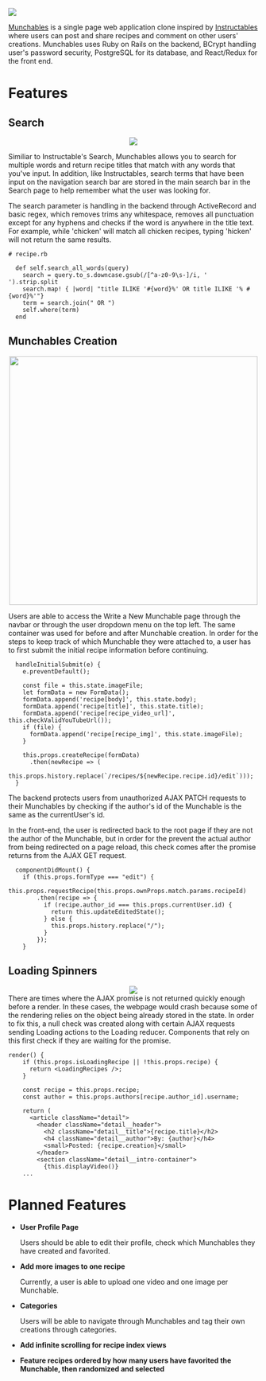 [<img src="https://i.imgur.com/ujt7Utj.png">](https://makemunchables.com)

[Munchables](https://makemunchables.com) is a single page web application clone inspired by [Instructables](https://www.instructables.com/) where users can post and share recipes and comment on other users' creations. Munchables uses Ruby on Rails on the backend, BCrypt handling user's password security, PostgreSQL for its database, and React/Redux for the front end. 


# Features
## Search
<div align="center">
  <img src="https://i.imgur.com/G5Yxn8f.gif">
</div>

Similiar to Instructable's Search, Munchables allows you to search for multiple words and return recipe titles that match with any words that you've input. In addition, like Instructables, search terms that have been input on the navigation search bar are stored in the main search bar in the Search page to help remember what the user was looking for.

The search parameter is handling in the backend through ActiveRecord and basic regex, which removes trims any whitespace, removes all punctuation except for any hyphens and checks if the word is anywhere in the title text. For example, while 'chicken' will match all chicken recipes, typing 'hicken' will not return the same results.


```
# recipe.rb

  def self.search_all_words(query)
    search = query.to_s.downcase.gsub(/[^a-z0-9\s-]/i, ' ').strip.split
    search.map! { |word| "title ILIKE '#{word}%' OR title ILIKE '% #{word}%'"}
    term = search.join(" OR ")
    self.where(term)
  end
```
## Munchables Creation

<div align="center">
  <img src="https://i.imgur.com/rlu4UQG.jpg" style="width: 500px;">
</div>

Users are able to access the Write a New Munchable page through the navbar or through the user dropdown menu on the top left. The same container was used for before and after Munchable creation. In order for the steps to keep track of which Munchable they were attached to, a user has to first submit the initial recipe information before continuing. 

```
  handleInitialSubmit(e) {
    e.preventDefault();

    const file = this.state.imageFile;
    let formData = new FormData();
    formData.append('recipe[body]', this.state.body);
    formData.append('recipe[title]', this.state.title);
    formData.append('recipe[recipe_video_url]', this.checkValidYouTubeUrl());
    if (file) {
      formData.append('recipe[recipe_img]', this.state.imageFile);
    }

    this.props.createRecipe(formData)
      .then(newRecipe => (
        this.props.history.replace(`/recipes/${newRecipe.recipe.id}/edit`)));
  }
```
The backend protects users from unauthorized AJAX PATCH requests to their Munchables by checking if the author's id of the Munchable is the same as the currentUser's id.

In the front-end, the user is redirected back to the root page if they are not the author of the Munchable, but in order for the prevent the actual author from being redirected on a page reload, this check comes after the promise returns from the AJAX GET request.

```
  componentDidMount() {
    if (this.props.formType === "edit") {
      this.props.requestRecipe(this.props.ownProps.match.params.recipeId)
        .then(recipe => {
          if (recipe.author_id === this.props.currentUser.id) {
            return this.updateEditedState();
          } else {
            this.props.history.replace("/");
          }
        });
    }
```


## Loading Spinners
<div align="center">
  <img src="https://i.imgur.com/wMhKNyy.gif">
</div>
There are times where the AJAX promise is not returned quickly enough before a render. In these cases, the webpage would crash because some of the rendering relies on the object being already stored in the state. In order to fix this, a null check was created along with certain AJAX requests sending Loading actions to the Loading reducer. Components that rely on this first check if they are waiting for the promise.

```
render() {
    if (this.props.isLoadingRecipe || !this.props.recipe) {
      return <LoadingRecipes />;
    }

    const recipe = this.props.recipe;
    const author = this.props.authors[recipe.author_id].username;

    return (
      <article className="detail">
        <header className="detail__header">
          <h2 className="detail__title">{recipe.title}</h2>
          <h4 className="detail__author">By: {author}</h4>
          <small>Posted: {recipe.creation}</small>
        </header>
        <section className="detail__intro-container">
          {this.displayVideo()}
    ...
```

# Planned Features
* **User Profile Page** 

  Users should be able to edit their profile, check which Munchables they have created and favorited.
* **Add more images to one recipe**

  Currently, a user is able to upload one video and one image per Munchable. 
* **Categories**

  Users will be able to navigate through Munchables and tag their own creations through categories.
* **Add infinite scrolling for recipe index views**
* **Feature recipes ordered by how many users have favorited the Munchable, then randomized and selected**
